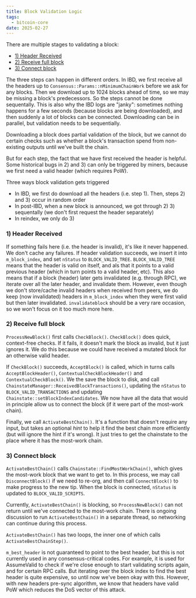 ```yaml
---
title: Block Validation Logic
tags:
  - bitcoin-core
date: 2025-02-27
---
```


There are multiple stages to validating a block:

- [1) Header Received](#1-header-received)
- [2) Receive full block](#2-receive-full-block)
- [3) Connect block](#3-connect-block)

The three steps can happen in different orders. In IBD, we first receive all the headers up to `Consensus::Params::nMinimumChainWork` before we ask for any blocks. Then we download up to 1024 blocks ahead of time, so we may be missing a block's predecessors. So the steps cannot be done sequentally. This is also why the IBD logs are "janky": sometimes nothing happens for a few seconds (because blocks are being downloaded), and then suddenly a lot of blocks can be connected. Downloading can be in parallel, but validation needs to be sequentially.

Downloading a block does partial validation of the block, but we cannot do certain checks such as whether a block's transaction spend from non-existing outputs until we've built the chain.

But for each step, the fact that we have first received the header is helpful. Some historical bugs in 2) and 3) can only be triggered by miners, because we first need a valid header (which requires PoW).

Three ways block validation gets triggered
- In IBD, we first do download all the headers (i.e. step 1). Then, steps 2) and 3) occur in random order
- In post-IBD, when a new block is announced, we got through 2) 3) sequentally (we don't first request the header separately)
- In reindex, we only do 3)

### 1) Header Received

If something fails here (i.e. the header is invalid), it's like it never happened. We don't cache any failures.
If header validation succeeds, we insert it into `m_block_index`, and set `nStatus` to `BLOCK_VALID_TREE`. `BLOCK_VALID_TREE` means that the header is valid on itself, and als that it points to a valid previous header (which in turn points to a valid header, etc). This also means that if a block (header) later gets invalidated (e.g. through RPC), we iterate over all the later header, and invalidate them. However, even though we don't store/cache invalid headers when received from peers, we do keep (now invalidated) headers in `m_block_index` when they were first valid but then later invalidated. `invalidateblock` should be a very rare occasion, so we won't focus on it too much more here.

### 2) Receive full block

`ProcessNewBlock()` first calls `CheckBlock()`. `CheckBlock()` does quick, context-free checks. If it fails, it doesn't mark the block as invalid, but it just ignores it. We do this because we could have received a mutated block for an otherwise valid header.

If `CheckBlock()` succeeds, `AcceptBlock()` is called, which in turns calls `AcceptBlockHeader()`,  `ContextualCheckBlockHeader()` and `ContextualCheckBlock()`. We the save the block to disk, and call `ChainstateManager::ReceivedBlockTransactions()`, updating the `nStatus` to `BLOCK_VALID_TRANSACTIONS` and updating `Chainstate::setBlockIndexCandidates`. We now have all the data that would in principle allow us to connect the block (if it were part of the most-work chain).

Finally, we call `ActivateBestChain()`. It's a function that doesn't require any input, but takes an optional _hint_ to help it find the best chain more efficiently (but will ignore the hint if it's wrong). It just tries to get the chainstate to the place where it has the most-work chain.

### 3) Connect block

`ActivateBestChain()` calls `Chainstate::FindMostWorkChain()`, which gives the most-work block that we want to get to. In this process, we may call `DisconnectBlock()` if we need to re-org, and then call `ConnectBlock()` to make progress to the new tip. When the block is connected, `nStatus` is updated to `BLOCK_VALID_SCRIPTS`.

Currently, `ActivateBestChain()` is blocking, so `ProcessNewBlock()` can not return until we've connected to the most-work chain. There is ongoing discussion to run `ActivateBestChain()` in a separate thread, so networking can continue during this process.

`ActivateBestChain()` has two loops, the inner one of which calls `ActivateBestChainStep()`.

`m_best_header` is not guaranteed to point to the best header, but this is not currently used in any consensus-critical codes. For example, it is used for AssumeValid to check if we're close enough to start validating scripts again, and for certain RPC calls. But iterating over the block index to find the best header is quite expensive, so until now we've been okay with this. However, with new headers pre-sync algorithm, we know that headers have valid PoW which reduces the DoS vector of this attack.
